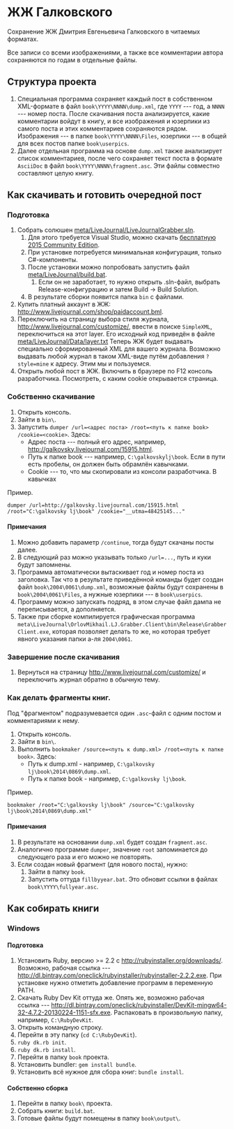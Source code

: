 # ЖЖ Галковского

Сохранение ЖЖ Дмитрия Евгеньевича Галковского в читаемых форматах.

Все записи со всеми изображениями, а также все комментарии автора сохраняются по годам
в отдельные файлы. 

## Структура проекта

1. Специальная программа сохраняет каждый пост в собственном XML-формате
в файл `book\YYYY\NNNN\dump.xml`, где `YYYY` --- год, а `NNNN` --- номер поста.
После скачивания поста анализируется, какие комментарии войдут в книгу,
и все изображения и юзерпики из самого поста и этих комментариев сохраняются рядом.
Изображения --- в папке `book\YYYY\NNNN\Files`, юзерпики --- в общей для
всех постов папке `book\userpics`.
2. Далее отдельная программа на основе `dump.xml` также анализирует список
комментариев, после чего сохраняет текст поста в формате `AsciiDoc`
в файл `book\YYYY\NNNN\fragment.asc`. Эти файлы совместно составляют
целую книгу.

## Как скачивать и готовить очередной пост

### Подготовка

1. Собрать солюшен [meta/LiveJournal/LiveJournalGrabber.sln](meta/LiveJournal/LiveJournalGrabber.sln).
    1. Для этого требуется Visual Studio, можно
    скачать [бесплатную 2015 Community Edition](https://www.visualstudio.com/en-us/downloads/download-visual-studio-vs.aspx).
    2. При установке потребуется минимальная конфигурация, только C#-компоненты.
    3. После установки можно попробовать запустить файл [meta/LiveJournal/build.bat](meta/LiveJournal/build.bat).
         1. Если он не заработает, то нужно открыть .sln-файл, выбрать Release-конфигурацию и затем Build -> Build Solution.
    4. В результате сборки появится папка `bin` с файлами.
2. Купить платный аккаунт в ЖЖ: http://www.livejournal.com/shop/paidaccount.bml.
3. Переключить на страницу выбора стиля журнала,
http://www.livejournal.com/customize/,
ввести в поиске `SimpleXML`, переключиться на этот layer. Его исходный код
приведён в файле [meta/LiveJournal/Data/layer.txt](meta/LiveJournal/Data/layer.txt)
Теперь ЖЖ будет выдавать специально сформированный XML для вашего журнала.
Возможно выдавать любой журнал в таком XML-виде путём добавления `?style=mine` 
к адресу. Этим мы и пользуемся.
4. Открыть любой пост в ЖЖ. Включить в браузере по F12 консоль разработчика.
Посмотреть, с каким cookie открывается страница.

### Собственно скачивание

1. Открыть консоль.
2. Зайти в `bin\`.
3. Запустить `dumper /url=<адрес поста> /root=<путь к папке book> /cookie=<cookie>`.
Здесь:
    * Адрес поста --- полный его адрес, например, http://galkovsky.livejournal.com/15915.html.
    * Путь к папке book --- например, `C:\galkovskylj\book`. Если в пути есть пробелы, он должен быть обрамлён кавычками.
    * Cookie --- то, что мы скопировали из консоли разработчика. В кавычках
    
Пример.

`dumper /url=http://galkovsky.livejournal.com/15915.html /root="C:\galkovsky lj\book" /cookie="__utma=48425145..."`

#### Примечания

1. Можно добавить параметр `/continue`, тогда будут скачаны посты далее.
2. В следующий раз можно указывать только `/url=...`, путь и куки будут запомнены.
3. Программа автоматически вытаскивает год и номер поста из заголовка. Так что 
в результате приведённой команды будет создан файл `book\2004\0061\dump.xml`,
возможные файлы будут сохранены в `book\2004\0061\Files`, а нужные юзерпики ---
в `book\userpics`.
4. Программу можно запускать подряд, в этом случае файл дампа не переписывается,
а дополняется.
5. Также при сборке компилируется графическая программа
`meta\LiveJournal\OrlovMikhail.LJ.Grabber.Client\bin\Release\GrabberClient.exe`,
которая позволяет делать то же, но которая требует явного указания папки
а-ля `2004\0061`.

### Завершение после скачивания

1. Вернуться на страницу http://www.livejournal.com/customize/ и переключить
журнал обратно в обычную тему.

### Как делать фрагменты книг.

Под "фрагментом" подразумевается один `.asc`-файл с одним постом и комментариями к нему.

1. Открыть консоль.
2. Зайти в `bin\`.
3. Выполнить `bookmaker /source=<путь к dump.xml> /root=<путь к папке book>`.
Здесь:
    * Путь к dump.xml - например, `C:\galkovsky lj\book\2014\0869\dump.xml`.
    * Путь к папке book - например, `C:\galkovsky lj\book`.
    
Пример.

`bookmaker /root="C:\galkovsky lj\book" /source="C:\galkovsky lj\book\2014\0869\dump.xml"`

#### Примечания

1. В результате на основании `dump.xml` будет создан `fragment.asc`.
3. Аналогично программе `dumper`, значение `root` запоминается
   до следующего раза и его можно не повторять.
2. Если создан новый фрагмент (для нового поста), нужно:
    1. Зайти в папку `book`.
    2. Запустить оттуда `fillbyyear.bat`. Это обновит ссылки в файлах `book\YYYY\fullyear.asc`.

## Как собирать книги

### Windows

#### Подготовка
1. Установить Ruby, версию >= 2.2 с http://rubyinstaller.org/downloads/. Возможно, рабочая ссылка --- http://dl.bintray.com/oneclick/rubyinstaller/rubyinstaller-2.2.2.exe. При установке нужно отметить добавление программ в переменную PATH.
1. Скачать Ruby Dev Kit оттуда же. Опять же, возможно рабочая ссылка --- http://dl.bintray.com/oneclick/rubyinstaller/DevKit-mingw64-32-4.7.2-20130224-1151-sfx.exe. Распаковать в произвольную папку, например, `C:\RubyDevKit`.
1. Открыть командную строку.
1. Перейти в эту папку (`cd C:\RubyDevKit`).
1. `ruby dk.rb init`.
1. `ruby dk.rb install`.
1. Перейти в папку `book` проекта.
1. Установить bundler: `gem install bundle`.
1. Установить всё нужное для сбора книг: `bundle install`.

#### Собственно сборка
1. Перейти в папку `book\` проекта.
1. Собрать книги: `build.bat`.
1. Готовые файлы будут помещены в папку `book\output\`.
